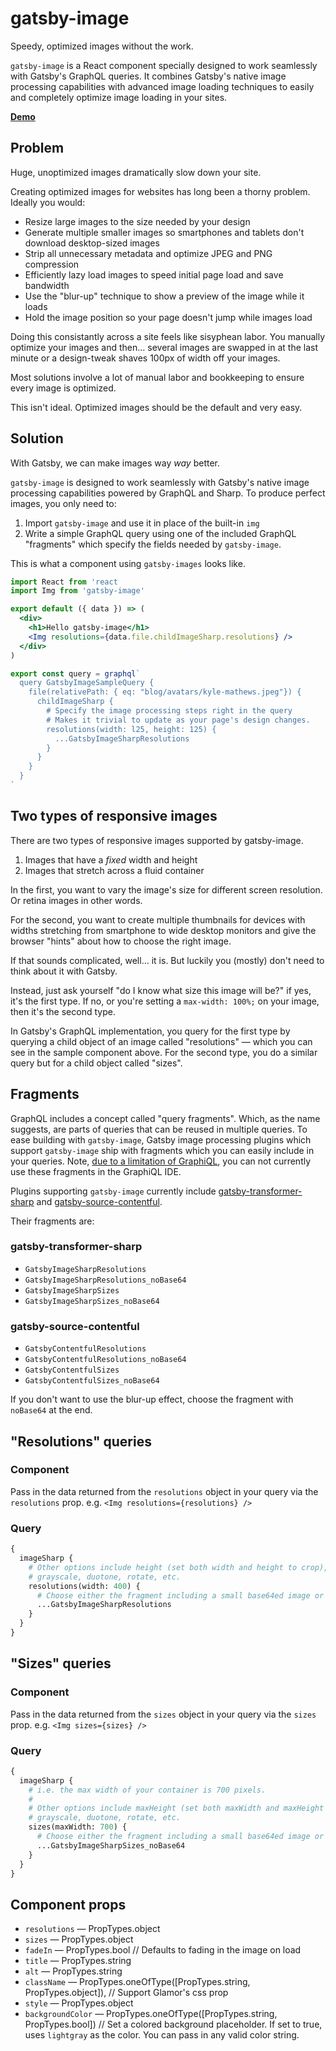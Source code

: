 # gatsby-image

Speedy, optimized images without the work.

`gatsby-image` is a React component specially designed to work seamlessly with Gatsby's GraphQL queries. It combines Gatsby's native image processing capabilities with advanced image loading techniques to easily and completely optimize image loading in your sites.

**[Demo](https://using-gatsby-images.gatsbyjs.org)**

## Problem

Huge, unoptimized images dramatically slow down your site.

Creating optimized images for websites has long been a thorny problem. Ideally you would:

* Resize large images to the size needed by your design
* Generate multiple smaller images so smartphones and tablets don't download desktop-sized images
* Strip all unnecessary metadata and optimize JPEG and PNG compression
* Efficiently lazy load images to speed initial page load and save bandwidth
* Use the "blur-up" technique to show a preview of the image while it loads
* Hold the image position so your page doesn't jump while images load

Doing this consistantly across a site feels like sisyphean labor. You manually optimize your images and then… several images are swapped in at the last minute or a design-tweak shaves 100px of width off your images.

Most solutions involve a lot of manual labor and bookkeeping to ensure every image is optimized.

This isn't ideal. Optimized images should be the default and very easy.

## Solution

With Gatsby, we can make images way *way* better.

`gatsby-image` is designed to work seamlessly with Gatsby's native image processing capabilities powered by GraphQL and Sharp. To produce
perfect images, you only need to:

1) Import `gatsby-image` and use it in place of the built-in `img`
2) Write a simple GraphQL query using one of the included GraphQL "fragments" which specify the fields needed by `gatsby-image`.

This is what a component using `gatsby-images` looks like.

```jsx
import React from 'react
import Img from 'gatsby-image'

export default ({ data }) => (
  <div>
    <h1>Hello gatsby-image</h1>
    <Img resolutions={data.file.childImageSharp.resolutions} />
  </div>
)

export const query = graphql`
  query GatsbyImageSampleQuery {
    file(relativePath: { eq: "blog/avatars/kyle-mathews.jpeg"}) {
      childImageSharp {
        # Specify the image processing steps right in the query
        # Makes it trivial to update as your page's design changes.
        resolutions(width: l25, height: 125) {
          ...GatsbyImageSharpResolutions
        }
      }
    }
  }
`
```

## Two types of responsive images

There are two types of responsive images supported by gatsby-image.

1) Images that have a *fixed* width and height
2) Images that stretch across a fluid container

In the first, you want to vary the image's size for different screen resolution. Or retina images in other words.

For the second, you want to create multiple thumbnails for devices with widths stretching from smartphone to wide desktop monitors and give the browser "hints" about how to choose the right image.

If that sounds complicated, well… it is. But luckily you (mostly) don't need to think about it with Gatsby.

Instead, just ask yourself "do I know what size this image will be?" if yes, it's the first type. If no, or you're setting a `max-width: 100%;` on your image, then it's the second type.

In Gatsby's GraphQL implementation, you query for the first type by querying a child object of an image called "resolutions" — which you can see in the sample component above. For the second type, you do a similar query but for a child object called "sizes".

## Fragments

GraphQL includes a concept called "query fragments". Which, as the name suggests, are parts of queries that can be reused in multiple queries. To ease building with `gatsby-image`, Gatsby image processing plugins which support `gatsby-image` ship with fragments which you can easily include in your queries. Note, [due to a limitation of GraphiQL](https://github.com/graphql/graphiql/issues/612), you can not currently use these fragments in the GraphiQL IDE.

Plugins supporting `gatsby-image` currently include [gatsby-transformer-sharp](/packages/gatsby-transformer-sharp/) and [gatsby-source-contentful](/packages/gatsby-source-contentful/).

Their fragments are:

### gatsby-transformer-sharp

* `GatsbyImageSharpResolutions`
* `GatsbyImageSharpResolutions_noBase64`
* `GatsbyImageSharpSizes`
* `GatsbyImageSharpSizes_noBase64`

### gatsby-source-contentful

* `GatsbyContentfulResolutions`
* `GatsbyContentfulResolutions_noBase64`
* `GatsbyContentfulSizes`
* `GatsbyContentfulSizes_noBase64`

If you don't want to use the blur-up effect, choose the fragment with `noBase64` at the end.

## "Resolutions" queries

### Component

Pass in the data returned from the `resolutions` object in your query via the `resolutions` prop. e.g. `<Img resolutions={resolutions} />`

### Query

```graphql
{
  imageSharp {
    # Other options include height (set both width and height to crop),
    # grayscale, duotone, rotate, etc.
    resolutions(width: 400) {
      # Choose either the fragment including a small base64ed image or one without.
      ...GatsbyImageSharpResolutions
    }
  }
}
```

## "Sizes" queries

### Component

Pass in the data returned from the `sizes` object in your query via the `sizes` prop. e.g. `<Img sizes={sizes} />`

### Query

```graphql
{
  imageSharp {
    # i.e. the max width of your container is 700 pixels.
    #
    # Other options include maxHeight (set both maxWidth and maxHeight to crop),
    # grayscale, duotone, rotate, etc.
    sizes(maxWidth: 700) {
      # Choose either the fragment including a small base64ed image or one without.
      ...GatsbyImageSharpSizes_noBase64
    }
  }
}
```

## Component props

* `resolutions` — PropTypes.object
* `sizes` — PropTypes.object
* `fadeIn` — PropTypes.bool // Defaults to fading in the image on load
* `title` — PropTypes.string
* `alt` — PropTypes.string
* `className` — PropTypes.oneOfType([PropTypes.string, PropTypes.object]), // Support Glamor's css prop
* `style` — PropTypes.object
* `backgroundColor` — PropTypes.oneOfType([PropTypes.string, PropTypes.bool]) // Set a colored background placeholder. If set to true, uses `lightgray` as the color. You can pass in any valid color string.
